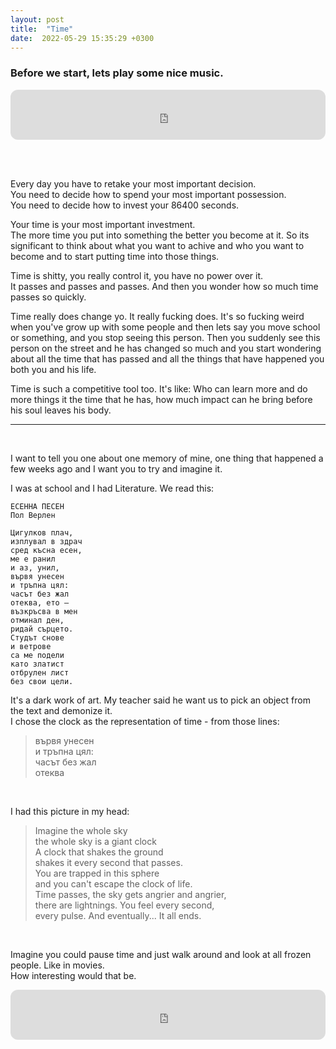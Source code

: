 ```yaml
---
layout: post
title:  "Time"
date:  2022-05-29 15:35:29 +0300
---
```


### Before we start, lets play some nice music.

<iframe style="border-radius:12px" src="https://open.spotify.com/embed/track/3neszfVeLbV5zJmAABsWs0?utm_source=generator" width="100%" height="80" frameBorder="0" allowfullscreen="" allow="autoplay; clipboard-write; encrypted-media; fullscreen; picture-in-picture"></iframe>

<br><br>

Every day you have to retake your most important decision.  
You need to decide how to spend your most important possession.  
You need to decide how to invest your 86400 seconds.  

Your time is your most important investment.  
The more time you put into something the better you become at it. So its significant to think about what you want to achive 
and who you want to become and to start putting time into those things.  

Time is shitty, you really control it, you have no power over it.  
It passes and passes and passes. And then you wonder how so much time passes so quickly.  

Time really does change yo. It really fucking does. It's so fucking weird when you've grow up with some people and then lets say you move school or something, and you stop seeing this person. Then you suddenly see this person on the street and he has changed so much and you start wondering about all the time that has passed and all the things that have happened you both you and his life.  

Time is such a competitive tool too. It's like: Who can learn more and do more things it the time that he has, how much impact can he bring 
before his soul leaves his body.

---

<br>

I want to tell you one about one memory of mine, one thing that happened a few weeks ago and I want you to try and imagine it.  

I was at school and I had Literature. We read this:  
```
ЕСЕННА ПЕСЕН
Пол Верлен

Цигулков плач,
изплувал в здрач
сред късна есен,
ме е ранил
и аз, унил,
вървя унесен
и тръпна цял:
часът без жал
отеква, ето —
възкръсва в мен
отминал ден,
ридай сърцето.
Студът снове
и ветрове
са ме подели
като златист
отбрулен лист
без свои цели.
```
It's a dark work of art. My teacher said he want us to pick an object from the text and demonize it.  
I chose the clock as the representation of time - from those lines:  
> вървя унесен  
> и тръпна цял:  
> часът без жал  
> отеква

<br>

I had this picture in my head: 
> Imagine the whole sky  
> the whole sky is a giant clock  
> A clock that shakes the ground   
> shakes it every second that passes.  
> You are trapped in this sphere   
> and you can't escape the clock of life.  
> Time passes, the sky gets angrier and angrier,  
> there are lightnings. You feel every second,  
> every pulse. And eventually... It all ends.  

<br>

Imagine you could pause time and just walk around and 
look at all frozen people. Like in movies.  
How interesting would that be.

<iframe style="border-radius:12px" src="https://open.spotify.com/embed/track/3OuSwVoqxlaKO3MfcigSNp?utm_source=generator" width="100%" height="80" frameBorder="0" allowfullscreen="" allow="autoplay; clipboard-write; encrypted-media; fullscreen; picture-in-picture"></iframe>
